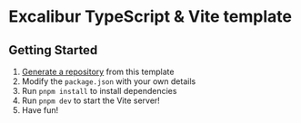 # Excalibur TypeScript & Vite template

## Getting Started

1. [Generate a repository](https://github.com/excaliburjs/template-ts-vite/generate) from this template
2. Modify the `package.json` with your own details
3. Run `pnpm install` to install dependencies
4. Run `pnpm dev` to start the Vite server!
5. Have fun!
